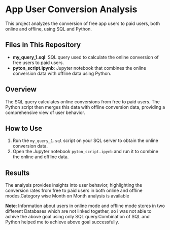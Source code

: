 # App User Conversion Analysis

This project analyzes the conversion of free app users to paid users, both online and offline, using SQL and Python.

## Files in This Repository
- **my_query_1.sql**: SQL query used to calculate the online conversion of free users to paid users.
- **pyton_script.ipynb**: Jupyter notebook that combines the online conversion data with offline data using Python.

## Overview
The SQL query calculates online conversions from free to paid users. The Python script then merges this data with offline conversion data, providing a comprehensive view of user behavior.

## How to Use
1. Run the `my_query_1.sql` script on your SQL server to obtain the online conversion data.
2. Open the Jupyter notebook `pyton_script.ipynb` and run it to combine the online and offline data.

## Results
The analysis provides insights into user behavior, highlighting the conversion rates from free to paid users in both online and offline modes.Category wise Month on Month analysis is available

**Note**: Information about users in online mode and offline mode stores in two different Databases which are not linked together, so i was not able to achive the above goal using only SQL query.Combination of SQL and Python helped me to achieve above goal successfully. 
